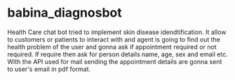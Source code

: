 # babina_diagnosbot
Health Care chat bot tried to implement skin disease idendtification. It allow to customers or patients to interact with and 
agent is going to find out the health problem of the user and gonna ask if appointment required or not required.
If require then ask for person details name, age, sex and email etc.
With the API used for mail sending the appointment details are gonna sent to user's email in pdf format.

